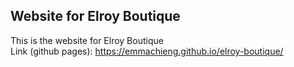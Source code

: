 ## Website for Elroy Boutique
This is the website for Elroy Boutique<br/>
Link (github pages): https://emmachieng.github.io/elroy-boutique/
